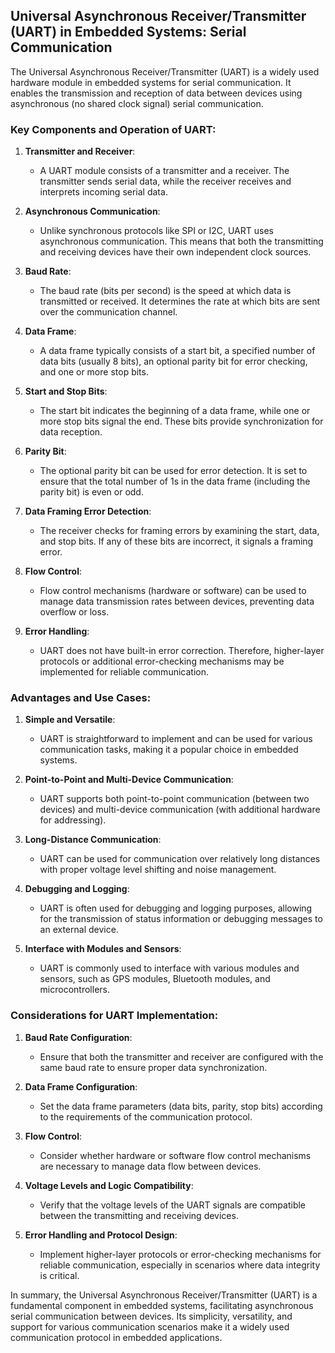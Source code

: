 ## Universal Asynchronous Receiver/Transmitter (UART) in Embedded Systems: Serial Communication

The Universal Asynchronous Receiver/Transmitter (UART) is a widely used hardware module in embedded systems for serial communication. It enables the transmission and reception of data between devices using asynchronous (no shared clock signal) serial communication.

### Key Components and Operation of UART:

1. **Transmitter and Receiver**:
   - A UART module consists of a transmitter and a receiver. The transmitter sends serial data, while the receiver receives and interprets incoming serial data.

2. **Asynchronous Communication**:
   - Unlike synchronous protocols like SPI or I2C, UART uses asynchronous communication. This means that both the transmitting and receiving devices have their own independent clock sources.

3. **Baud Rate**:
   - The baud rate (bits per second) is the speed at which data is transmitted or received. It determines the rate at which bits are sent over the communication channel.

4. **Data Frame**:
   - A data frame typically consists of a start bit, a specified number of data bits (usually 8 bits), an optional parity bit for error checking, and one or more stop bits.

5. **Start and Stop Bits**:
   - The start bit indicates the beginning of a data frame, while one or more stop bits signal the end. These bits provide synchronization for data reception.

6. **Parity Bit**:
   - The optional parity bit can be used for error detection. It is set to ensure that the total number of 1s in the data frame (including the parity bit) is even or odd.

7. **Data Framing Error Detection**:
   - The receiver checks for framing errors by examining the start, data, and stop bits. If any of these bits are incorrect, it signals a framing error.

8. **Flow Control**:
   - Flow control mechanisms (hardware or software) can be used to manage data transmission rates between devices, preventing data overflow or loss.

9. **Error Handling**:
   - UART does not have built-in error correction. Therefore, higher-layer protocols or additional error-checking mechanisms may be implemented for reliable communication.

### Advantages and Use Cases:

1. **Simple and Versatile**:
   - UART is straightforward to implement and can be used for various communication tasks, making it a popular choice in embedded systems.

2. **Point-to-Point and Multi-Device Communication**:
   - UART supports both point-to-point communication (between two devices) and multi-device communication (with additional hardware for addressing).

3. **Long-Distance Communication**:
   - UART can be used for communication over relatively long distances with proper voltage level shifting and noise management.

4. **Debugging and Logging**:
   - UART is often used for debugging and logging purposes, allowing for the transmission of status information or debugging messages to an external device.

5. **Interface with Modules and Sensors**:
   - UART is commonly used to interface with various modules and sensors, such as GPS modules, Bluetooth modules, and microcontrollers.

### Considerations for UART Implementation:

1. **Baud Rate Configuration**:
   - Ensure that both the transmitter and receiver are configured with the same baud rate to ensure proper data synchronization.

2. **Data Frame Configuration**:
   - Set the data frame parameters (data bits, parity, stop bits) according to the requirements of the communication protocol.

3. **Flow Control**:
   - Consider whether hardware or software flow control mechanisms are necessary to manage data flow between devices.

4. **Voltage Levels and Logic Compatibility**:
   - Verify that the voltage levels of the UART signals are compatible between the transmitting and receiving devices.

5. **Error Handling and Protocol Design**:
   - Implement higher-layer protocols or error-checking mechanisms for reliable communication, especially in scenarios where data integrity is critical.

In summary, the Universal Asynchronous Receiver/Transmitter (UART) is a fundamental component in embedded systems, facilitating asynchronous serial communication between devices. Its simplicity, versatility, and support for various communication scenarios make it a widely used communication protocol in embedded applications.
